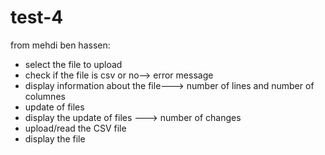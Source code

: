 # test-4

from mehdi ben hassen:
- select the file to upload
- check if the file is csv or no--> error message
- display information about the file---> number of lines and number of columnes
- update of files
- display the update of files ---> number of changes
- upload/read the CSV file
- display the file 
